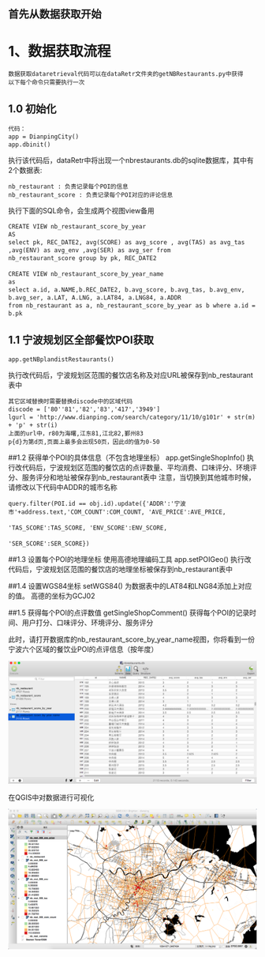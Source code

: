 首先从数据获取开始
--------------------
# 1、数据获取流程
    数据获取dataretrieval代码可以在dataRetr文件夹的getNBRestaurants.py中获得
    以下每个命令只需要执行一次
## 1.0 初始化
    代码：
    app = DianpingCity()
	app.dbinit()
执行该代码后，dataRetr中将出现一个nbrestaurants.db的sqlite数据库，其中有2个数据表:
    
    nb_restaurant : 负责记录每个POI的信息
    nb_restaurant_score : 负责记录每个POI对应的评论信息

执行下面的SQL命令，会生成两个视图view备用

    CREATE VIEW nb_restaurant_score_by_year
    AS
    select pk, REC_DATE2, avg(SCORE) as avg_score , avg(TAS) as avg_tas ,avg(ENV) as avg_env ,avg(SER) as avg_ser from 
    nb_restaurant_score group by pk, REC_DATE2
    
    CREATE VIEW nb_restaurant_score_by_year_name
    as
    select a.id, a.NAME,b.REC_DATE2, b.avg_score, b.avg_tas, b.avg_env, b.avg_ser, a.LAT, A.LNG, a.LAT84, a.LNG84, a.ADDR 
    from nb_restaurant as a, nb_restaurant_score_by_year as b where a.id = b.pk

## 1.1 宁波规划区全部餐饮POI获取
    app.getNBplandistRestaurants()
执行改代码后，宁波规划区范围的餐饮店名称及对应URL被保存到nb_restaurant表中

    其它区域替换时需要替换discode中的区域代码
    discode = ['80''81','82','83','417','3949']
    lgurl = 'http://www.dianping.com/search/category/11/10/g101r' + str(m) + 'p' + str(i)
    上面的url中，r80为海曙,江东81,江北82,鄞州83
    p{d}为第d页,页面上最多会出现50页，因此d的值为0-50
    
##1.2 获得单个POI的具体信息（不包含地理坐标）
    app.getSingleShopInfo()
执行改代码后，宁波规划区范围的餐饮店的点评数量、平均消费、口味评分、环境评分、服务评分和地址被保存到nb_restaurant表中
注意，当切换到其他城市时候，请修改以下代码中ADDR的城市名称

    query.filter(POI.id == obj.id).update({'ADDR':'宁波市'+address.text,'COM_COUNT':COM_COUNT, 'AVE_PRICE':AVE_PRICE,
					                                       'TAS_SCORE':TAS_SCORE, 'ENV_SCORE':ENV_SCORE,
					                                       'SER_SCORE':SER_SCORE})
    
##1.3 设置每个POI的地理坐标
    使用高德地理编码工具
    app.setPOIGeo()
执行改代码后，宁波规划区范围的餐饮店的地理坐标被保存到nb_restaurant表中

##1.4 设置WGS84坐标
    setWGS84()
    为数据表中的LAT84和LNG84添加上对应的值。
    高德的坐标为GCJ02
    
##1.5 获得每个POI的点评数值
    getSingleShopComment()
    获得每个POI的记录时间、用户打分、口味评分、环境评分、服务评分

此时，请打开数据库的nb_restaurant_score_by_year_name视图，你将看到一份宁波六个区域的餐饮业POI的点评信息（按年度）

![hello world](../img/a.png)

在QGIS中对数据进行可视化

![hello world](../img/b.png)